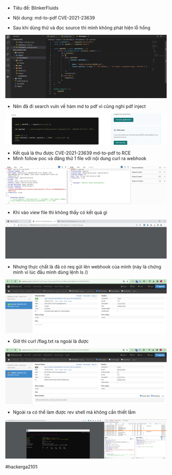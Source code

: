 - Tiêu đề: BlinkerFluids
- Nội dung: md-to-pdf CVE-2021-23639

- Sau khi dùng thử và đọc source thì mình không phát hiện lỗ hổng 

![Alt text](<../image/28.1.png>)

- Nên đã đi search vuln về hàm md to pdf vì cũng nghi pdf inject 

![Alt text](<../image/28.5.png>)

- Kết quả là thu được CVE-2021-23639 md-to-pdf to RCE 
- Mình follow poc và đăng thử 1 file với nội dung curl ra webhook 

![Alt text](<../image/28.2.png>)

- Khi vào view file thì không thấy có kết quả gì 

![Alt text](<../image/28.3.png>)

- Nhưng thực chất là đã có req gửi lên webhook của mình (này là chứng minh vì lúc đầu mình dùng lệnh ls /)

![Alt text](<../image/28.4.png>)

- Giờ thì curl /flag.txt ra ngoài là được 

![Alt text](<../image/28.6.png>)

- Ngoài ra có thể làm được rev shell mà không cần thiết lắm 

![Alt text](<../image/28.7.png>)

#hackerga2101: 